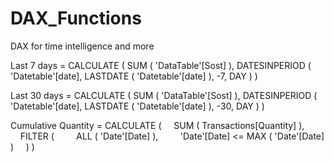 # DAX_Functions
DAX for time intelligence and more




Last 7 days =
CALCULATE (
    SUM ( 'DataTable'[Sost] ),
    DATESINPERIOD ( 'Datetable'[date], LASTDATE ( 'Datetable'[date] ), -7, DAY )
)


Last 30 days =
CALCULATE (
    SUM ( 'DataTable'[Sost] ),
    DATESINPERIOD ( 'Datetable'[date], LASTDATE ( 'Datetable'[date] ), -30, DAY )
)


Cumulative Quantity =
CALCULATE (
    SUM ( Transactions[Quantity] ),
    FILTER (
        ALL ( 'Date'[Date] ),
        'Date'[Date] <= MAX ( 'Date'[Date] )
    )
)
